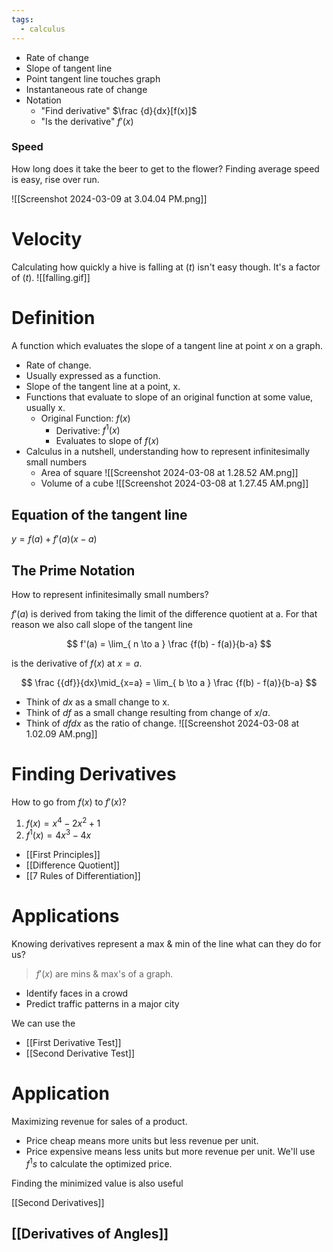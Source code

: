 ```yaml
---
tags:
  - calculus
---
```

- Rate of change
- Slope of tangent line
- Point tangent line touches graph
- Instantaneous rate of change
- Notation
	- "Find derivative"
		   $\frac {d}{dx}[f(x)]$
	- "Is the derivative" 
		  $f'(x)$




### Speed

How long does it take the beer to get to the flower?
Finding average speed is easy, rise over run.

![[Screenshot 2024-03-09 at 3.04.04 PM.png]]

# Velocity

Calculating how quickly a hive is falling at $(t)$ isn't easy though.
It's a factor of $(t)$.
![[falling.gif]]

# Definition

A function which evaluates the slope of a tangent line at point $x$ on a graph.

- Rate of change.
- Usually expressed as a function.
- Slope of the tangent line at a point, x.
- Functions that evaluate to slope of an original function at some value, usually x.
  - Original Function: $f(x)$
    - Derivative: $f^1(x)$
    - Evaluates to slope of $f(x)$
- Calculus in a nutshell, understanding how to represent infinitesimally small numbers
  - Area of square
    ![[Screenshot 2024-03-08 at 1.28.52 AM.png]]
  - Volume of a cube
    ![[Screenshot 2024-03-08 at 1.27.45 AM.png]]

## Equation of the tangent line

$y = f(a) + f'(a)(x-a)$

## The Prime Notation

How to represent infinitesimally small numbers?

$f'(a)$ is derived from taking the limit of the difference quotient at a. For that reason we also call slope of the tangent line

$$
f'(a) = \lim_{ n \to a } \frac {f(b) - f(a)}{b-a}
$$

is the derivative of $f(x)$ at $x = a$.

$$
\frac {{df}}{dx}\mid_{x=a} = \lim_{ b \to a } \frac {f(b) - f(a)}{b-a}
$$

- Think of $dx$ as a small change to x.
- Think of $df$ as a small change resulting from change of $x/a$.
- Think of ${df}{dx}$ as the ratio of change.
  ![[Screenshot 2024-03-08 at 1.02.09 AM.png]]

# Finding Derivatives

How to go from $f(x)$ to $f'(x)$?

1. $f(x)=x^4−2x^2+1$
2. $f^1(x) = 4x^3-4x$

- [[First Principles]]
- [[Difference Quotient]]
- [[7 Rules of Differentiation]]

# Applications

Knowing derivatives represent a max & min of the line what can they do for us?

> $f'(x)$ are mins & max's of a graph.

- Identify faces in a crowd
- Predict traffic patterns in a major city

We can use the

- [[First Derivative Test]]
- [[Second Derivative Test]]

# Application

Maximizing revenue for sales of a product.

- Price cheap means more units but less revenue per unit.
- Price expensive means less units but more revenue per unit.
  We'll use $f^1s$ to calculate the optimized price.

Finding the minimized value is also useful

[[Second Derivatives]]

## [[Derivatives of Angles]]
